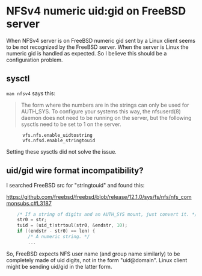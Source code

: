# NFSv4 numeric uid:gid on FreeBSD server

When NFSv4 server is on FreeBSD numeric gid sent by a Linux client seems to be
not recognized by the FreeBSD server. When the server is Linux the numeric gid
is handled as expected. So I believe this should be a configuration problem.

## sysctl

`man nfsv4` says this:

> The form where the numbers are in the strings can only be used for
> AUTH_SYS.  To configure your systems this way, the nfsuserd(8) daemon
> does not need to be running on the server, but the following sysctls need
> to be set to 1 on the server.
```
      vfs.nfs.enable_uidtostring
      vfs.nfsd.enable_stringtouid
```

Setting these sysctls did not solve the issue.

## uid/gid wire format incompatibility?

I searched FreeBSD src for "stringtouid" and found this:

https://github.com/freebsd/freebsd/blob/release/12.1.0/sys/fs/nfs/nfs_commonsubs.c#L3187

```c
	/* If a string of digits and an AUTH_SYS mount, just convert it. */
	str0 = str;
	tuid = (uid_t)strtoul(str0, &endstr, 10);
	if ((endstr - str0) == len) {
		/* A numeric string. */
		...
```

So, FreeBSD expects NFS user name (and group name similarly) to be completely
made of uid digits, not in the form "uid@domain". Linux client might be sending
uid/gid in the latter form.
